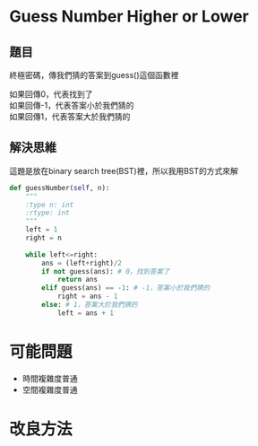 # Guess Number Higher or Lower


## **題目**
終極密碼，傳我們猜的答案到guess()這個函數裡

如果回傳0，代表找到了  
如果回傳-1，代表答案小於我們猜的  
如果回傳1，代表答案大於我們猜的

## **解決思維**
這題是放在binary search tree(BST)裡，所以我用BST的方式來解
```python
def guessNumber(self, n):
    """
    :type n: int
    :rtype: int
    """
    left = 1
    right = n
    
    while left<=right:
        ans = (left+right)/2
        if not guess(ans): # 0，找到答案了
            return ans
        elif guess(ans) == -1: # -1，答案小於我們猜的
            right = ans - 1
        else: # 1，答案大於我們猜的
            left = ans + 1
```
# **可能問題**
* 時間複雜度普通
* 空間複雜度普通
# **改良方法**